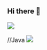 ### Hi there 👋

<!--
**Lichi59/Lichi59** is a ✨ _special_ ✨ repository because its `README.md` (this file) appears on your GitHub profile.

Here are some ideas to get you started:

- 🔭 I’m currently working on ...
- 🌱 I’m currently learning ...
- 👯 I’m looking to collaborate on ...
- 🤔 I’m looking for help with ...
- 💬 Ask me about ...
- 📫 How to reach me: ...
- 😄 Pronouns: ...
- ⚡ Fun fact: ...
-->

<a href="https://blog.naver.com/wodms0045" target="_blank"><img src="https://img.shields.io/badge/bolg-03C75A?style=flat-square&logo=naver&logoColor=white"/></a>

//Java
<img src="https://img.shields.io/badge/JAVA-007396?style=for-the-badge&logo=java&logoColor=white">
